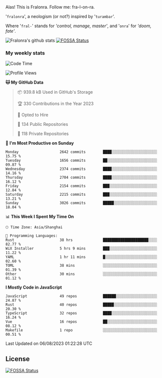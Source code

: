 Alas! This is Fralonra. Follow me: fra-l-on-ra.

'`fralonra`', a neologism (or not?) inspired by '`turambar`'.

Where '`fral-`' stands for *'control, manage, master'*, and '`onra`' for *'doom, fate'*.

![Fralonra's github stats](https://github-readme-stats.vercel.app/api?username=fralonra)
[![FOSSA Status](https://app.fossa.com/api/projects/git%2Bgithub.com%2Ffralonra%2Ffralonra.svg?type=shield)](https://app.fossa.com/projects/git%2Bgithub.com%2Ffralonra%2Ffralonra?ref=badge_shield)

### My weekly stats

<!--START_SECTION:waka-->
![Code Time](http://img.shields.io/badge/Code%20Time-3%2C863%20hrs%205%20mins-blue)

![Profile Views](http://img.shields.io/badge/Profile%20Views-0-blue)

**🐱 My GitHub Data** 

> 📦 939.8 kB Used in GitHub's Storage 
 > 
> 🏆 330 Contributions in the Year 2023
 > 
> 💼 Opted to Hire
 > 
> 📜 134 Public Repositories 
 > 
> 🔑 118 Private Repositories 
 > 
📅 **I'm Most Productive on Sunday** 

```text
Monday                   2642 commits        ████░░░░░░░░░░░░░░░░░░░░░   15.75 % 
Tuesday                  1656 commits        ██░░░░░░░░░░░░░░░░░░░░░░░   09.87 % 
Wednesday                2374 commits        ████░░░░░░░░░░░░░░░░░░░░░   14.16 % 
Thursday                 2704 commits        ████░░░░░░░░░░░░░░░░░░░░░   16.12 % 
Friday                   2154 commits        ███░░░░░░░░░░░░░░░░░░░░░░   12.84 % 
Saturday                 2215 commits        ███░░░░░░░░░░░░░░░░░░░░░░   13.21 % 
Sunday                   3026 commits        █████░░░░░░░░░░░░░░░░░░░░   18.04 % 
```


📊 **This Week I Spent My Time On** 

```text
🕑︎ Time Zone: Asia/Shanghai

💬 Programming Languages: 
Rust                     38 hrs              █████████████████████░░░░   82.77 % 
WiX Installer            5 hrs 9 mins        ███░░░░░░░░░░░░░░░░░░░░░░   11.22 % 
YAML                     1 hr 11 mins        █░░░░░░░░░░░░░░░░░░░░░░░░   02.60 % 
TOML                     38 mins             ░░░░░░░░░░░░░░░░░░░░░░░░░   01.39 % 
Other                    30 mins             ░░░░░░░░░░░░░░░░░░░░░░░░░   01.12 % 
```

**I Mostly Code in JavaScript** 

```text
JavaScript               49 repos            ██████░░░░░░░░░░░░░░░░░░░   24.87 % 
Rust                     40 repos            █████░░░░░░░░░░░░░░░░░░░░   20.30 % 
TypeScript               32 repos            ████░░░░░░░░░░░░░░░░░░░░░   16.24 % 
Vue                      16 repos            ██░░░░░░░░░░░░░░░░░░░░░░░   08.12 % 
Makefile                 1 repo              ░░░░░░░░░░░░░░░░░░░░░░░░░   00.51 % 
```




 Last Updated on 06/08/2023 01:22:28 UTC
<!--END_SECTION:waka-->

## License
[![FOSSA Status](https://app.fossa.com/api/projects/git%2Bgithub.com%2Ffralonra%2Ffralonra.svg?type=large)](https://app.fossa.com/projects/git%2Bgithub.com%2Ffralonra%2Ffralonra?ref=badge_large)